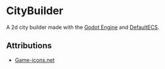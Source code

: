 # CityBuilder
A 2d city builder made with the [Godot Engine](https://github.com/godotengine/godot) and [DefaultECS](https://github.com/Doraku/DefaultEcs).

## Attributions

- [Game-icons.net](https://game-icons.net)
